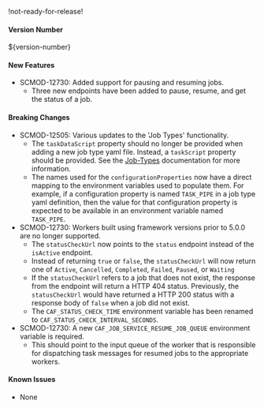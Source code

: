 !not-ready-for-release!

#### Version Number
${version-number}

#### New Features
- SCMOD-12730: Added support for pausing and resuming jobs.
  - Three new endpoints have been added to pause, resume, and get the status of a job.

#### Breaking Changes
- SCMOD-12505: Various updates to the 'Job Types' functionality.  
  - The `taskDataScript` property should no longer be provided when adding a new job type yaml file. Instead, a `taskScript` property
  should be provided. See the [Job-Types](https://jobservice.github.io/job-service/pages/en-us/Job-Types) documentation for more
  information.
  - The names used for the `configurationProperties` now have a direct mapping to the environment variables used to populate them. For
  example, if a configuration property is named `TASK_PIPE` in a job type yaml definition, then the value for that configuration property
 is expected to be available in an environment variable named `TASK_PIPE`.
- SCMOD-12730: Workers built using framework versions prior to 5.0.0 are no longer supported.
  - The `statusCheckUrl` now points to the `status` endpoint instead of the `isActive` endpoint.
  - Instead of returning `true` or `false`, the `statusCheckUrl` will now return one of `Active`, `Cancelled`, `Completed`, `Failed`,
  `Paused`, or `Waiting`
  - If the `statusCheckUrl` refers to a job that does not exist, the response from the endpoint will return a HTTP 404 status. Previously,
  the `statusCheckUrl` would have returned a HTTP 200 status with a response body of `false` when a job did not exist.
  - The `CAF_STATUS_CHECK_TIME` environment variable has been renamed to `CAF_STATUS_CHECK_INTERVAL_SECONDS`.
- SCMOD-12730: A new `CAF_JOB_SERVICE_RESUME_JOB_QUEUE` environment variable is required.
  - This should point to the input queue of the worker that is responsible for dispatching task messages for resumed jobs to the
  appropriate workers.

#### Known Issues
- None
